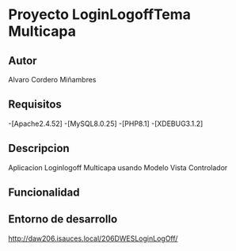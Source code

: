 # Proyecto LoginLogoffTema Multicapa

## Autor

Alvaro Cordero Miñambres

## Requisitos

   -[Apache2.4.52]
   -[MySQL8.0.25]
   -[PHP8.1]
   -[XDEBUG3.1.2]

## Descripcion

Aplicacion Loginlogoff Multicapa usando Modelo Vista Controlador

## Funcionalidad

## Entorno de desarrollo

<http://daw206.isauces.local/206DWESLoginLogOff/>

